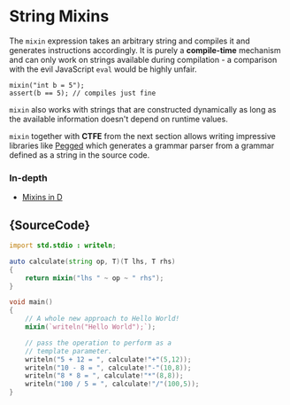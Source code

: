 # String Mixins

The `mixin` expression takes an arbitrary string and
compiles it and generates instructions accordingly. It
is purely a **compile-time** mechanism and can only work
on strings available during compilation - a comparison
with the evil JavaScript `eval` would be highly unfair.

    mixin("int b = 5");
    assert(b == 5); // compiles just fine

`mixin` also works with strings that are constructed
dynamically as long as the available information doesn't
depend on runtime values.

`mixin` together with **CTFE** from the next section allows
writing impressive libraries like [Pegged](https://github.com/PhilippeSigaud/Pegged)
which generates
a grammar parser from a grammar defined as a string
in the source code.

### In-depth

- [Mixins in D](https://dlang.org/spec/template-mixin.html)

## {SourceCode}

```d
import std.stdio : writeln;

auto calculate(string op, T)(T lhs, T rhs)
{
    return mixin("lhs " ~ op ~ " rhs");
}

void main()
{
    // A whole new approach to Hello World!
    mixin(`writeln("Hello World");`);

    // pass the operation to perform as a
    // template parameter.
    writeln("5 + 12 = ", calculate!"+"(5,12));
    writeln("10 - 8 = ", calculate!"-"(10,8));
    writeln("8 * 8 = ", calculate!"*"(8,8));
    writeln("100 / 5 = ", calculate!"/"(100,5));
}
```
